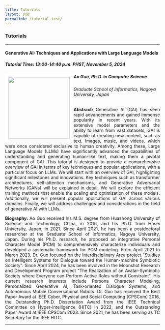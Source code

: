 ```yaml
---
title: Tutorials
layout: sub
permalink: /tutorial-test/
---
```


<h3>Tutorials</h3>
<hr/>

<h4>Generative AI: Techniques and Applications with Large Language Models</h4>
<h5>Tutorial Time: 13:00-14:40 p.m. PHST, November 5, 2024</h5>
<img src="/2024/assets/images/tutorial_speaker/ao_guo.jpg" align="left" style="border:10px solid white" width="200">
<h5><b>Ao Guo, Ph.D. in Computer Science</b></h5>
<h6>
Graduate School of Informatics, Nagoya University, Japan
</h6>
<p style="text-align: justify;">
<b>Abstract: </b> 
Generative AI (GAI) has seen rapid advancements and gained immense popularity in recent years. With its extensive model parameters and the ability to learn from vast datasets, GAI is capable of creating new content, such as text, images, music, and videos, which were once considered exclusive to human creativity. Among these, Large Language Models (LLMs) have significantly advanced the capabilities of understanding and generating human-like text, making them a pivotal component of GAI. This tutorial is designed to provide a comprehensive overview of GAI in terms of key techniques and popular applications, with a particular focus on LLMs. We will start with an overview of GAI, highlighting significant milestones and innovations. Key techniques such as transformer architectures, self-attention mechanisms, and Generative Adversarial Networks (GANs) will be explained in detail. We will explore the efficient training methods that enable the scaling and optimization of these models. Additionally, we will present popular applications of GAI across various domains. Finally, we will address challenges and considerations in the field of generative AI with LLMs.
</p>

<p style="text-align: justify;">
<b>Biography: </b> 
Ao Guo received his M.S. degree from Huazhong University of Science and Technology, China, in 2016, and his Ph.D. from Hosei University, Japan, in 2021. Since April 2021, he has been a postdoctoral researcher at the Graduate School of Informatics, Nagoya University, Japan. During his Ph.D. research, he proposed an integrative Personal Character Model (PCM) to comprehensively characterize individuals and developed a systematic framework for PCM modeling. From April 2021 to March 2023, Dr. Guo focused on the Interdisciplinary Area project "Studies on Intelligent Systems for Dialogue toward the Human-machine Symbiotic Society". Since April 2024, he has been involved in the Moonshot Research and Development Program project "The Realization of an Avatar-Symbiotic Society where Everyone can Perform Active Roles without Constraint". His current research interests include Persona Character Modeling, Personalized Generative AI, Task-oriented Dialogue Systems, and Autonomous Mobile Conversational Robots. Dr. Guo has received the Best Paper Award at IEEE Cyber, Physical and Social Computing (CPSCom) 2016, the Outstanding Ph.D. Dissertation Award from the IEEE Technical Committee on Hyper-Intelligence (HITC) in 2022, and the Outstanding Paper Award at IEEE CPSCom 2023. Since 2021, he has been serving as TC Secretary for the IEEE HITC.
</p>
<hr/>
